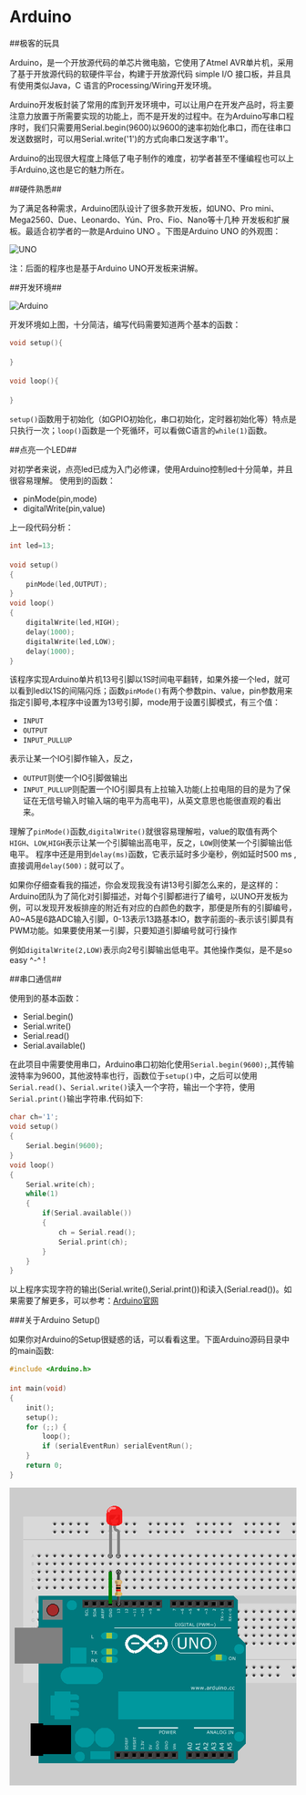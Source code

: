 # Arduino

##极客的玩具

Arduino，是一个开放源代码的单芯片微电脑，它使用了Atmel AVR单片机，采用了基于开放源代码的软硬件平台，构建于开放源代码 simple I/O 接口板，并且具有使用类似Java，C 语言的Processing/Wiring开发环境。

Arduino开发板封装了常用的库到开发环境中，可以让用户在开发产品时，将主要注意力放置于所需要实现的功能上，而不是开发的过程中。在为Arduino写串口程序时，我们只需要用Serial.begin(9600)以9600的速率初始化串口，而在往串口发送数据时，可以用Serial.write('1')的方式向串口发送字串'1'。

Arduino的出现很大程度上降低了电子制作的难度，初学者甚至不懂编程也可以上手Arduino,这也是它的魅力所在。

##硬件熟悉##

为了满足各种需求，Arduino团队设计了很多款开发板，如UNO、Pro mini、Mega2560、Due、Leonardo、Yún、Pro、Fio、Nano等十几种 开发板和扩展板。最适合初学者的一款是Arduino UNO 。下图是Arduino UNO 的外观图：

![UNO](http://designiot.phodal.com/images/uno.png)

注：后面的程序也是基于Arduino UNO开发板来讲解。

##开发环境##

![Arduino](http://designiot.phodal.com/images/arduino.png)

开发环境如上图，十分简洁，编写代码需要知道两个基本的函数：

```cpp
void setup(){

}

void loop(){

}
```
    
``setup()``函数用于初始化（如GPIO初始化，串口初始化，定时器初始化等）特点是只执行一次；``loop()``函数是一个死循环，可以看做C语言的``while(1)``函数。

##点亮一个LED##

对初学者来说，点亮led已成为入门必修课，使用Arduino控制led十分简单，并且很容易理解。
使用到的函数：

*  pinMode(pin,mode)
*  digitalWrite(pin,value)

上一段代码分析：

```cpp
int led=13; 

void setup()
{
    pinMode(led,OUTPUT);
}
void loop()
{
    digitalWrite(led,HIGH);
    delay(1000);
    digitalWrite(led,LOW);
    delay(1000);
}
```

该程序实现Arduino单片机13号引脚以1S时间电平翻转，如果外接一个led，就可以看到led以1S的间隔闪烁；函数``pinMode()``有两个参数pin、value，pin参数用来指定引脚号,本程序中设置为13号引脚，mode用于设置引脚模式，有三个值：

 - ``INPUT``
 - ``OUTPUT``
 - ``INPUT_PULLUP``

  表示让某一个IO引脚作输入，反之，

  - ``OUTPUT``则使一个IO引脚做输出
  - ``INPUT_PULLUP``则配置一个IO引脚具有上拉输入功能(上拉电阻的目的是为了保证在无信号输入时输入端的电平为高电平)，从英文意思也能很直观的看出来。

理解了``pinMode()``函数,``digitalWrite()``就很容易理解啦，value的取值有两个``HIGH``、``LOW``,``HIGH``表示让某一个引脚输出高电平，反之，``LOW``则使某一个引脚输出低电平。
程序中还是用到``delay(ms)``函数，它表示延时多少毫秒，例如延时500 ms ,直接调用``delay(500)；``就可以了。

如果你仔细查看我的描述，你会发现我没有讲13号引脚怎么来的，是这样的：Arduino团队为了简化对引脚描述，对每个引脚都进行了编号，以UNO开发板为例，可以发现开发板排座的附近有对应的白颜色的数字，那便是所有的引脚编号，A0~A5是6路ADC输入引脚，0-13表示13路基本IO，数字前面的``~``表示该引脚具有PWM功能。如果要使用某一引脚，只要知道引脚编号就可行操作

例如``digitalWrite(2,LOW)``表示向2号引脚输出低电平。其他操作类似，是不是so easy ^-^ !

##串口通信##

使用到的基本函数：
+ Serial.begin()
+ Serial.write()
+ Serial.read()
+ Serial.available()

在此项目中需要使用串口，Arduino串口初始化使用``Serial.begin(9600);``,其传输波特率为9600，其他波特率也行，函数位于``setup()``中，之后可以使用``Serial.read()``、``Serial.write()``读入一个字符，输出一个字符，使用``Serial.print()``输出字符串.代码如下:

```cpp
char ch='1';
void setup()
{
    Serial.begin(9600);
}
void loop()
{
    Serial.write(ch);
    while(1)
    {
        if(Serial.available())    
        {
            ch = Serial.read();
            Serial.print(ch);
        }
    }
}
```

以上程序实现字符的输出(Serial.write(),Serial.print())和读入(Serial.read())。如果需要了解更多，可以参考：[Arduino官网](www.arduino.cc)

###关于Arduino Setup()

如果你对Arduino的Setup很疑惑的话，可以看看这里。下面Arduino源码目录中的main函数:

```cpp
#include <Arduino.h>

int main(void)
{
    init();
    setup();        
    for (;;) {
        loop();
        if (serialEventRun) serialEventRun();
    }
    return 0;
}
```

![hwcnt](./images/hwcnt.png)

